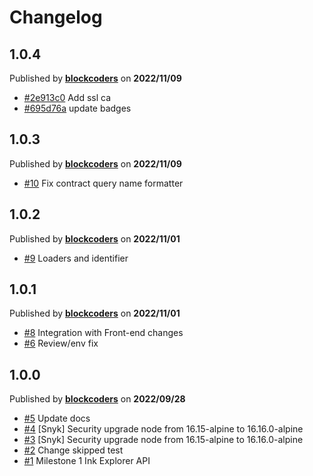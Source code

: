 # Changelog

## 1.0.4
Published by **[blockcoders](https://github.com/blockcoders)** on **2022/11/09**
- [#2e913c0](https://github.com/blockcoders/ink-substrate-explorer-api/commit/2e913c0bd7442116e93d44e38c2131b3cb4ae38c) Add ssl ca
- [#695d76a](https://github.com/blockcoders/ink-substrate-explorer-api/commit/695d76aba46dedbbd08f41ba378b2dcc75a0e61d) update badges

## 1.0.3
Published by **[blockcoders](https://github.com/blockcoders)** on **2022/11/09**
- [#10](https://github.com/blockcoders/nestjs-ethers/pull/10) Fix contract query name formatter

## 1.0.2
Published by **[blockcoders](https://github.com/blockcoders)** on **2022/11/01**
- [#9](https://github.com/blockcoders/nestjs-ethers/pull/9) Loaders and identifier

## 1.0.1
Published by **[blockcoders](https://github.com/blockcoders)** on **2022/11/01**
- [#8](https://github.com/blockcoders/nestjs-ethers/pull/8) Integration with Front-end changes
- [#6](https://github.com/blockcoders/nestjs-ethers/pull/6) Review/env fix

## 1.0.0
Published by **[blockcoders](https://github.com/blockcoders)** on **2022/09/28**
- [#5](https://github.com/blockcoders/ink-substrate-explorer-api/pull/5) Update docs
- [#4](https://github.com/blockcoders/ink-substrate-explorer-api/pull/4) [Snyk] Security upgrade node from 16.15-alpine to 16.16.0-alpine 
- [#3](https://github.com/blockcoders/ink-substrate-explorer-api/pull/3) [Snyk] Security upgrade node from 16.15-alpine to 16.16.0-alpine
- [#2](https://github.com/blockcoders/ink-substrate-explorer-api/pull/2) Change skipped test
- [#1](https://github.com/blockcoders/ink-substrate-explorer-api/pull/1) Milestone 1 Ink Explorer API
